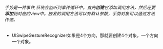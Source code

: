 ###### 手势是一种事件,系统会监听到事件循环中。首先**创建**它添加调用方法，然后还要**添加**到对应的view中。触发的调用方法可以有默认参数，手势对象可以通过方法传递。
- UISwipeGestureRecognizer如果是4个方向，那就要创建4个对象。一个方向一个对象。